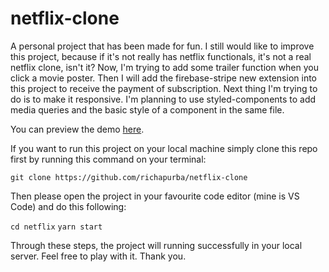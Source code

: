 # netflix-clone

A personal project that has been made for fun. I still would like to improve this project, because if it's not really has netflix functionals, it's not a real netflix clone, isn't it?
Now, I'm trying to add some trailer function when you click a movie poster. Then I will add the firebase-stripe new extension into this project to receive the payment of subscription.
Next thing I'm trying to do is to make it responsive. I'm planning to use styled-components to add media queries and the basic style of a component in the same file.

You can preview the demo <a href="https://netflix-clone-peach.vercel.app/">here</a>.

If you want to run this project on your local machine simply clone this repo first by running this command on your terminal:

```git clone https://github.com/richapurba/netflix-clone```

Then please open the project in your favourite code editor (mine is VS Code) and do this following:

```cd netflix```
```yarn start```

Through these steps, the project will running successfully in your local server. Feel free to play with it.
Thank you.
